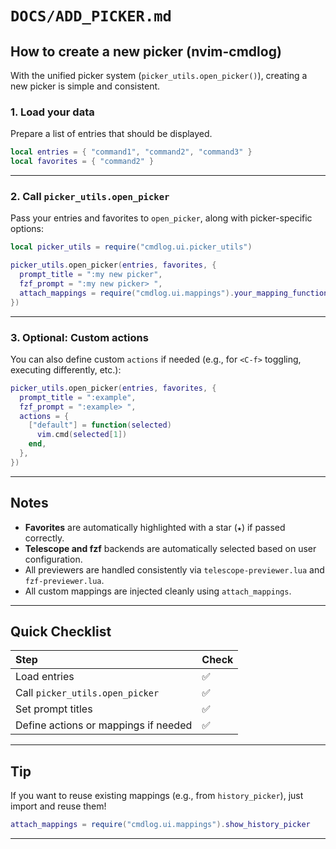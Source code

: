 # `DOCS/ADD_PICKER.md`

## How to create a new picker (nvim-cmdlog)

With the unified picker system (`picker_utils.open_picker()`), creating a new picker is simple and consistent.

### 1. Load your data

Prepare a list of entries that should be displayed.

```lua
local entries = { "command1", "command2", "command3" }
local favorites = { "command2" }
```

---

### 2. Call `picker_utils.open_picker`

Pass your entries and favorites to `open_picker`, along with picker-specific options:

```lua
local picker_utils = require("cmdlog.ui.picker_utils")

picker_utils.open_picker(entries, favorites, {
  prompt_title = ":my new picker",
  fzf_prompt = ":my new picker> ",
  attach_mappings = require("cmdlog.ui.mappings").your_mapping_function,
})
```

---

### 3. Optional: Custom actions

You can also define custom `actions` if needed (e.g., for `<C-f>` toggling, executing differently, etc.):

```lua
picker_utils.open_picker(entries, favorites, {
  prompt_title = ":example",
  fzf_prompt = ":example> ",
  actions = {
    ["default"] = function(selected)
      vim.cmd(selected[1])
    end,
  },
})
```

---

## Notes

- **Favorites** are automatically highlighted with a star (`★`) if passed correctly.
- **Telescope and fzf** backends are automatically selected based on user configuration.
- All previewers are handled consistently via `telescope-previewer.lua` and `fzf-previewer.lua`.
- All custom mappings are injected cleanly using `attach_mappings`.

---

##  Quick Checklist

| Step | Check |
|:----|:-----|
| Load entries | ✅ |
| Call `picker_utils.open_picker` | ✅ |
| Set prompt titles | ✅ |
| Define actions or mappings if needed | ✅ |

---

## Tip

If you want to reuse existing mappings (e.g., from `history_picker`), just import and reuse them!

```lua
attach_mappings = require("cmdlog.ui.mappings").show_history_picker
```

---
